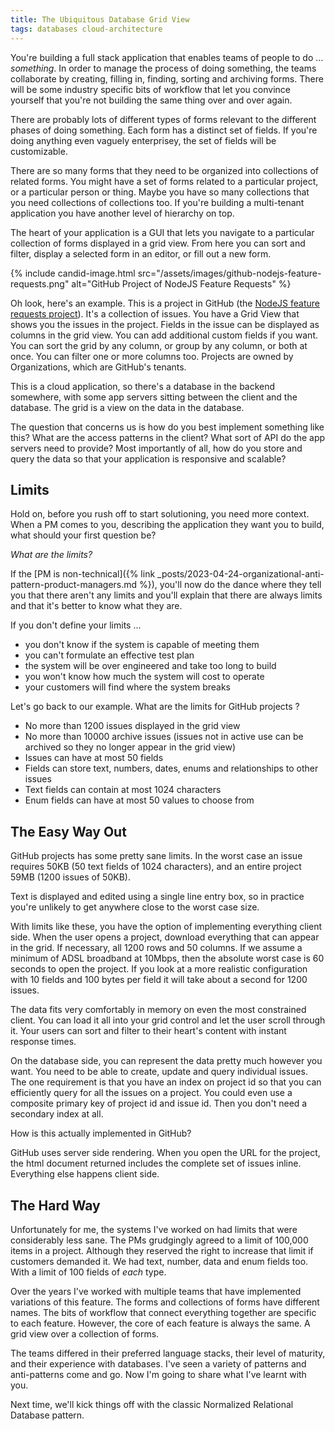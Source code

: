 ```yaml
---
title: The Ubiquitous Database Grid View
tags: databases cloud-architecture
---
```


You're building a full stack application that enables teams of people to do ... *something*. In order to manage the process of doing something, the teams collaborate by creating, filling in, finding, sorting and archiving forms. There will be some industry specific bits of workflow that let you convince yourself that you're not building the same thing over and over again.

There are probably lots of different types of forms relevant to the different phases of doing something. Each form has a distinct set of fields. If you're doing anything even vaguely enterprisey, the set of fields will be customizable.

There are so many forms that they need to be organized into collections of related forms. You might have a set of forms related to a particular project, or a particular person or thing. Maybe you have so many collections that you need collections of collections too. If you're building a multi-tenant application you have another level of hierarchy on top.

The heart of your application is a GUI that lets you navigate to a particular collection of forms displayed in a grid view. From here you can sort and filter, display a selected form in an editor, or fill out a new form. 

{% include candid-image.html src="/assets/images/github-nodejs-feature-requests.png" alt="GitHub Project of NodeJS Feature Requests" %}

Oh look, here's an example. This is a project in GitHub (the [NodeJS feature requests project](https://github.com/orgs/nodejs/projects/4/views/1)). It's a collection of issues. You have a Grid View that shows you the issues in the project. Fields in the issue can be displayed as columns in the grid view. You can add additional custom fields if you want. You can sort the grid by any column, or group by any column, or both at once. You can filter one or more columns too. Projects are owned by Organizations, which are GitHub's tenants.

This is a cloud application, so there's a database in the backend somewhere, with some app servers sitting between the client and the database. The grid is a view on the data in the database.

The question that concerns us is how do you best implement something like this? What are the access patterns in the client? What sort of API do the app servers need to provide? Most importantly of all, how do you store and query the data so that your application is responsive and scalable?

## Limits

Hold on, before you rush off to start solutioning, you need more context. When a PM comes to you, describing the application they want you to build, what should your first question be? 

*What are the limits?*

If the [PM is non-technical]({% link _posts/2023-04-24-organizational-anti-pattern-product-managers.md %}), you'll now do the dance where they tell you that there aren't any limits and you'll explain that there are always limits and that it's better to know what they are.

If you don't define your limits ...
* you don't know if the system is capable of meeting them
* you can't formulate an effective test plan
* the system will be over engineered and take too long to build
* you won't know how much the system will cost to operate
* your customers will find where the system breaks

Let's go back to our example. What are the limits for GitHub projects ?
* No more than 1200 issues displayed in the grid view
* No more than 10000 archive issues (issues not in active use can be archived so they no longer appear in the grid view)
* Issues can have at most 50 fields
* Fields can store text, numbers, dates, enums and relationships to other issues
* Text fields can contain at most 1024 characters
* Enum fields can have at most 50 values to choose from

## The Easy Way Out

GitHub projects has some pretty sane limits. In the worst case an issue requires 50KB (50 text fields of 1024 characters), and an entire project 59MB (1200 issues of 50KB).

Text is displayed and edited using a single line entry box, so in practice you're unlikely to get anywhere close to the worst case size.

With limits like these, you have the option of implementing everything client side. When the user opens a project, download everything that can appear in the grid. If necessary, all 1200 rows and 50 columns. If we assume a minimum of ADSL broadband at 10Mbps, then the absolute worst case is 60 seconds to open the project. If you look at a more realistic configuration with 10 fields and 100 bytes per field it will take about a second for 1200 issues.

The data fits very comfortably in memory on even the most constrained client. You can load it all into your grid control and let the user scroll through it. Your users can sort and filter to their heart's content with instant response times. 

On the database side, you can represent the data pretty much however you want. You need to be able to create, update and query individual issues. The one requirement is that you have an index on project id so that you can efficiently query for all the issues on a project. You could even use a composite primary key of project id and issue id. Then you don't need a secondary index at all. 

How is this actually implemented in GitHub? 

GitHub uses server side rendering. When you open the URL for the project, the html document returned includes the complete set of issues inline. Everything else happens client side.

## The Hard Way

Unfortunately for me, the systems I've worked on had limits that were considerably less sane. The PMs grudgingly agreed to a limit of 100,000 items in a project. Although they reserved the right to increase that limit if customers demanded it. We had text, number, data and enum fields too. With a limit of 100 fields of *each* type. 

Over the years I've worked with multiple teams that have implemented variations of this feature. The forms and collections of forms have different names. The bits of workflow that connect everything together are specific to each feature. However, the core of each feature is always the same. A grid view over a collection of forms.

The teams differed in their preferred language stacks, their level of maturity, and their experience with databases. I've seen a variety of patterns and anti-patterns come and go. Now I'm going to share what I've learnt with you.

Next time, we'll kick things off with the classic Normalized Relational Database pattern.